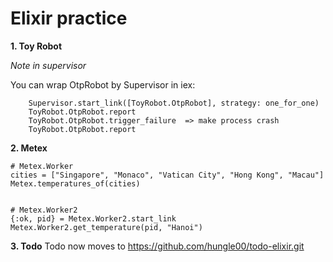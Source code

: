 # Elixir practice

**1. Toy Robot**

*Note in supervisor*

You can wrap OtpRobot by Supervisor in iex:  
``` 
    Supervisor.start_link([ToyRobot.OtpRobot], strategy: one_for_one)  
    ToyRobot.OtpRobot.report  
    ToyRobot.OtpRobot.trigger_failure  => make process crash  
    ToyRobot.OtpRobot.report   
```


**2. Metex**

```
# Metex.Worker
cities = ["Singapore", "Monaco", "Vatican City", "Hong Kong", "Macau"]
Metex.temperatures_of(cities)


# Metex.Worker2
{:ok, pid} = Metex.Worker2.start_link
Metex.Worker2.get_temperature(pid, "Hanoi")
```

**3. Todo**
Todo now moves to https://github.com/hungle00/todo-elixir.git
